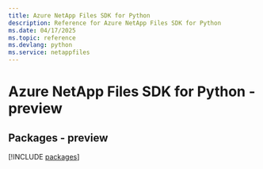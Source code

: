 ```yaml
---
title: Azure NetApp Files SDK for Python
description: Reference for Azure NetApp Files SDK for Python
ms.date: 04/17/2025
ms.topic: reference
ms.devlang: python
ms.service: netappfiles
---
```

# Azure NetApp Files SDK for Python - preview
## Packages - preview
[!INCLUDE [packages](netapp-files-index.md)]